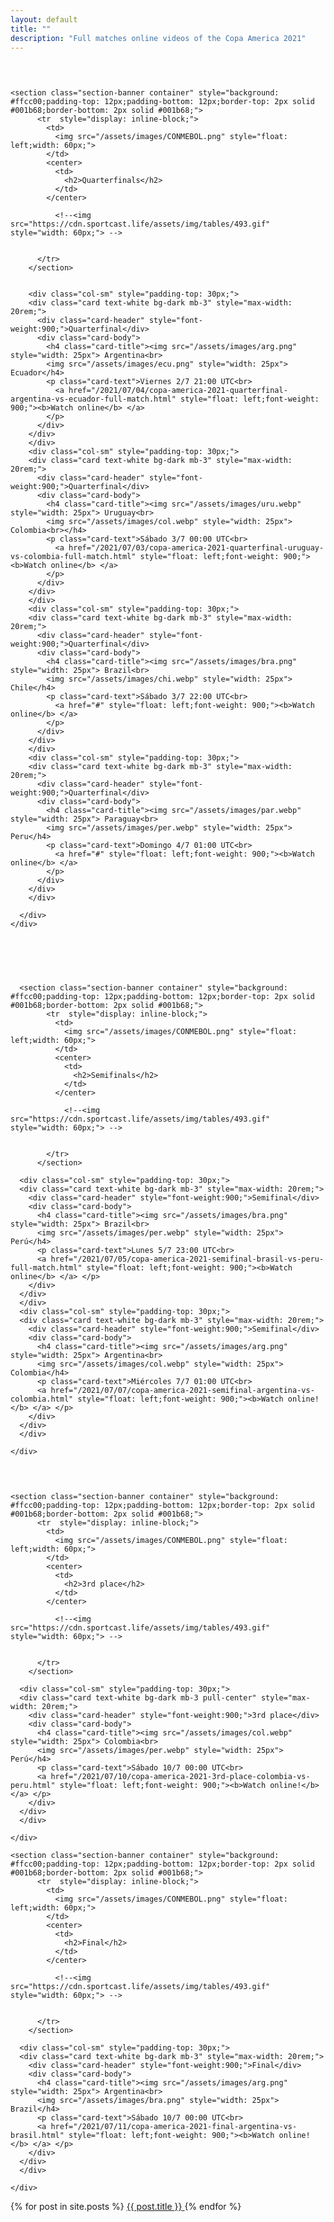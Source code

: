 ```yaml
---
layout: default
title: ""
description: "Full matches online videos of the Copa America 2021"
---
```


<section>
  <div class="container">
    <div class="row" style="padding-top: 30px;padding-bottom: 30px;">

    <section class="section-banner container" style="background: #ffcc00;padding-top: 12px;padding-bottom: 12px;border-top: 2px solid #001b68;border-bottom: 2px solid #001b68;">
          <tr  style="display: inline-block;">
            <td>
              <img src="/assets/images/CONMEBOL.png" style="float: left;width: 60px;">
            </td>
            <center>
              <td>
                <h2>Quarterfinals</h2>
              </td>
            </center>

              <!--<img src="https://cdn.sportcast.life/assets/img/tables/493.gif" style="width: 60px;"> -->


          </tr>
        </section>


        <div class="col-sm" style="padding-top: 30px;">
        <div class="card text-white bg-dark mb-3" style="max-width: 20rem;">
          <div class="card-header" style="font-weight:900;">Quarterfinal</div>
          <div class="card-body">
            <h4 class="card-title"><img src="/assets/images/arg.png" style="width: 25px"> Argentina<br>
            <img src="/assets/images/ecu.png" style="width: 25px"> Ecuador</h4>
            <p class="card-text">Viernes 2/7 21:00 UTC<br>
              <a href="/2021/07/04/copa-america-2021-quarterfinal-argentina-vs-ecuador-full-match.html" style="float: left;font-weight: 900;"><b>Watch online</b> </a>
            </p>
          </div>
        </div>
        </div>
        <div class="col-sm" style="padding-top: 30px;">
        <div class="card text-white bg-dark mb-3" style="max-width: 20rem;">
          <div class="card-header" style="font-weight:900;">Quarterfinal</div>
          <div class="card-body">
            <h4 class="card-title"><img src="/assets/images/uru.webp" style="width: 25px"> Uruguay<br>
            <img src="/assets/images/col.webp" style="width: 25px"> Colombia<br></h4>
            <p class="card-text">Sábado 3/7 00:00 UTC<br>
              <a href="/2021/07/03/copa-america-2021-quarterfinal-uruguay-vs-colombia-full-match.html" style="float: left;font-weight: 900;"><b>Watch online</b> </a>
            </p>
          </div>
        </div>
        </div>
        <div class="col-sm" style="padding-top: 30px;">
        <div class="card text-white bg-dark mb-3" style="max-width: 20rem;">
          <div class="card-header" style="font-weight:900;">Quarterfinal</div>
          <div class="card-body">
            <h4 class="card-title"><img src="/assets/images/bra.png" style="width: 25px"> Brazil<br>
            <img src="/assets/images/chi.webp" style="width: 25px"> Chile</h4>
            <p class="card-text">Sábado 3/7 22:00 UTC<br>
              <a href="#" style="float: left;font-weight: 900;"><b>Watch online</b> </a>
            </p>
          </div>
        </div>
        </div>
        <div class="col-sm" style="padding-top: 30px;">
        <div class="card text-white bg-dark mb-3" style="max-width: 20rem;">
          <div class="card-header" style="font-weight:900;">Quarterfinal</div>
          <div class="card-body">
            <h4 class="card-title"><img src="/assets/images/par.webp" style="width: 25px"> Paraguay<br>
            <img src="/assets/images/per.webp" style="width: 25px"> Peru</h4>
            <p class="card-text">Domingo 4/7 01:00 UTC<br>
              <a href="#" style="float: left;font-weight: 900;"><b>Watch online</b> </a>
            </p>
          </div>
        </div>
        </div>

      </div>
    </div>
  </section>

  <section>
    <div class="container">
      <div class="row" style="padding-top: 30px;padding-bottom: 30px;">

      <section class="section-banner container" style="background: #ffcc00;padding-top: 12px;padding-bottom: 12px;border-top: 2px solid #001b68;border-bottom: 2px solid #001b68;">
            <tr  style="display: inline-block;">
              <td>
                <img src="/assets/images/CONMEBOL.png" style="float: left;width: 60px;">
              </td>
              <center>
                <td>
                  <h2>Semifinals</h2>
                </td>
              </center>

                <!--<img src="https://cdn.sportcast.life/assets/img/tables/493.gif" style="width: 60px;"> -->


            </tr>
          </section>

      <div class="col-sm" style="padding-top: 30px;">
      <div class="card text-white bg-dark mb-3" style="max-width: 20rem;">
        <div class="card-header" style="font-weight:900;">Semifinal</div>
        <div class="card-body">
          <h4 class="card-title"><img src="/assets/images/bra.png" style="width: 25px"> Brazil<br>
          <img src="/assets/images/per.webp" style="width: 25px"> Perú</h4>
          <p class="card-text">Lunes 5/7 23:00 UTC<br>
          <a href="/2021/07/05/copa-america-2021-semifinal-brasil-vs-peru-full-match.html" style="float: left;font-weight: 900;"><b>Watch online</b> </a> </p>
        </div>
      </div>
      </div>
      <div class="col-sm" style="padding-top: 30px;">
      <div class="card text-white bg-dark mb-3" style="max-width: 20rem;">
        <div class="card-header" style="font-weight:900;">Semifinal</div>
        <div class="card-body">
          <h4 class="card-title"><img src="/assets/images/arg.png" style="width: 25px"> Argentina<br>
          <img src="/assets/images/col.webp" style="width: 25px"> Colombia</h4>
          <p class="card-text">Miércoles 7/7 01:00 UTC<br>
          <a href="/2021/07/07/copa-america-2021-semifinal-argentina-vs-colombia.html" style="float: left;font-weight: 900;"><b>Watch online!</b> </a> </p>
        </div>
      </div>
      </div>

    </div>
  </div>
</section>

<section>
  <div class="container">
    <div class="row">

    <section class="section-banner container" style="background: #ffcc00;padding-top: 12px;padding-bottom: 12px;border-top: 2px solid #001b68;border-bottom: 2px solid #001b68;">
          <tr  style="display: inline-block;">
            <td>
              <img src="/assets/images/CONMEBOL.png" style="float: left;width: 60px;">
            </td>
            <center>
              <td>
                <h2>3rd place</h2>
              </td>
            </center>

              <!--<img src="https://cdn.sportcast.life/assets/img/tables/493.gif" style="width: 60px;"> -->


          </tr>
        </section>

      <div class="col-sm" style="padding-top: 30px;">
      <div class="card text-white bg-dark mb-3 pull-center" style="max-width: 20rem;">
        <div class="card-header" style="font-weight:900;">3rd place</div>
        <div class="card-body">
          <h4 class="card-title"><img src="/assets/images/col.webp" style="width: 25px"> Colombia<br>
          <img src="/assets/images/per.webp" style="width: 25px"> Perú</h4>
          <p class="card-text">Sábado 10/7 00:00 UTC<br>
          <a href="/2021/07/10/copa-america-2021-3rd-place-colombia-vs-peru.html" style="float: left;font-weight: 900;"><b>Watch online!</b> </a> </p>
        </div>
      </div>
      </div>

    </div>
  </div>
</section>


<section>
  <div class="container">
    <div class="row">

    <section class="section-banner container" style="background: #ffcc00;padding-top: 12px;padding-bottom: 12px;border-top: 2px solid #001b68;border-bottom: 2px solid #001b68;">
          <tr  style="display: inline-block;">
            <td>
              <img src="/assets/images/CONMEBOL.png" style="float: left;width: 60px;">
            </td>
            <center>
              <td>
                <h2>Final</h2>
              </td>
            </center>

              <!--<img src="https://cdn.sportcast.life/assets/img/tables/493.gif" style="width: 60px;"> -->


          </tr>
        </section>

      <div class="col-sm" style="padding-top: 30px;">
      <div class="card text-white bg-dark mb-3" style="max-width: 20rem;">
        <div class="card-header" style="font-weight:900;">Final</div>
        <div class="card-body">
          <h4 class="card-title"><img src="/assets/images/arg.png" style="width: 25px"> Argentina<br>
          <img src="/assets/images/bra.png" style="width: 25px"> Brazil</h4>
          <p class="card-text">Sábado 10/7 00:00 UTC<br>
          <a href="/2021/07/11/copa-america-2021-final-argentina-vs-brasil.html" style="float: left;font-weight: 900;"><b>Watch online!</b> </a> </p>
        </div>
      </div>
      </div>

    </div>
  </div>
</section>

<section>
  <div class="container">
    <div class="row">
      {% for post in site.posts %}
        <a href="{{ post.url }}">
          <span>{{ post.title }}</span>
        </a>
      {% endfor %}
    </div>
  </div>
</section>
